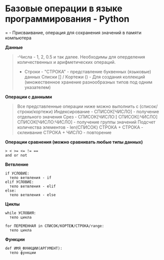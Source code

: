 # Базовые операции в языке программирования - Python

= - Присваивание, операция для сохранения значений в памяти компьютера

**Данные**

> -Числа - 1, 2, 0.5 и так далее. Необходимы для оперделения количественных и арифметических операций.
> - Строки - "СТРОКА" - представление буквенных (языковые) данных
> Списки [] / Кортежи () - Для создания коллекций (множественное хранение разнообразных типов под одним указателем)

**Операции с данными**

> Все представленные операции ниже можно выполнить с (список/строки/кортежи)
> Индексирование - СПИСОК[ЧИСЛО] - получение отдельного значения
> Срез - СПИСОК[ЧИСЛО:] СПИСОК[:ЧИСЛО] СПИСОК[ЧИСЛО:ЧИСЛО] - получение группы значений
> Подсчет количества элементов - len(СПИСОК)
> СТРОКА + СТРОКА - склеивание
> СТРОКА + ЧИСЛО - повторение

**Операции сравнения (можно сравнивать любые типы данных)**
```
> < >= <= != ==
and or not
```

**Ветвление**

```
if УСЛОВИЕ:
  тело ветвления - if
elif УСЛОВИЕ:
  тело ветвления - elif
else:
  тело ветвления - else
```

**Циклы**

```
while УСЛОВИЯ:
  тело цикла
```

```
for ПЕРЕМЕННАЯ in СПИСОК/КОРТЕЖ/СТРОКА/range:
  тело цикла
```

**Функции**

```
def ИМЯ_ФУНКЦИИ(АРГУМЕНТ):
  тело функции
```
